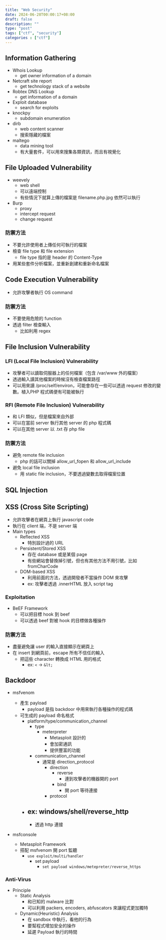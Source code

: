 ```yaml
---
title: "Web Security"
date: 2024-06-28T00:00:17+08:00
draft: false
description: ""
type: "post"
tags: ["ctf", "security"]
categories : ["ctf"]
---
```


## Information Gathering
- Whois Lookup
  - get owner information of a domain
- Netcraft site report
  - get technology stack of a website
- Robtex DNS Lookup
  - get information of a domain
- Exploit database
  - search for exploits
- knockpy
  - subdomain enumeration
- dirb
  - web content scanner
  - 搜索隱藏的檔案
- maltego
  - data mining tool
  - 有大量套件，可以用來搜集各類資訊，而且有視覺化

## File Uploaded Vulnerability
- weevely
  - web shell
  - 可以遠端控制
  - 有些情況下就算上傳的檔案是 filename.php.jpg 依然可以執行
- Burp
  - proxy
  - intercept request
  - change request

### 防禦方法
- 不要允許使用者上傳任何可執行的檔案
- 檢查 file type 和 file extension
  - file type 指的是 header 的 Content-Type
- 用某些套件分析檔案，並重新創建和重新命名檔案

## Code Execution Vulnerability
- 允許攻擊者執行 OS command

### 防禦方法
- 不要使用危險的 function
- 透過 filter 檢查輸入
  - 比如利用 regex

## File Inclusion Vulnerability
### LFI (Local File Inclusion) Vulnerability
- 攻擊者可以讀取伺服器上的任何檔案（包含 /var/www 外的檔案）
- 透過輸入讀其他檔案的時候沒有檢查檔案路徑
- 可以用來讀 /proc/self/environ，可能會存在一些可以透過 request 修改的變數。植入PHP 程式碼便有可能被執行

### RFI (Remote File Inclusion) Vulnerability
- 和 LFI 類似，但是檔案來自外部
- 可以在當前 server 執行其他 server 的 php 程式碼
- 可以在其他 server 以 .txt 存 php file

### 防禦方法
- 避免 remote file inclusion
  - php 的話可以關掉 allow_url_fopen 和 allow_url_include
- 避免 local file inclusion
  - 用 static file inclusion，不要透過變數去取得檔案位置

## SQL Injection

## XSS (Cross Site Scripting)
- 允許攻擊者在網頁上執行 javascript code
- 執行在 client 端，不是 server 端
- Main types
  - Reflected XSS
    - 特別設計過的 URL
  - Persistent/Stored XSS
    - 存在 database 或是某個 page
    - 有些網站會替換掉引號，但也有其他方法不用引號，比如 fromCharCode
  - DOM-based XSS
    - 利用前面的方法，透過開發者不當操作 DOM 來攻擊
    - ex: 攻擊者透過 .innerHTML 放入 script tag

### Exploitation
- BeEF Framework
  - 可以把目標 hook 到 beef
  - 可以透過 beef 對被 hook 的目標做各種操作

### 防禦方法
- 盡量避免讓 user 的輸入直接顯示在網頁上
- 在 insert 到網頁前，escape 所有不信任的輸入
  - 把這些 character 轉換成 HTML 用的格式
    - ex: `<` -> `&lt;`

## Backdoor
- msfvenom
  - 產生 payload
    - payload 是指 backdoor 中用來執行各種操作的程式碼
  - 可生成的 payload 命名格式
    - platform/type/communication_channel
      - type
        - meterpreter
          - Metasploit 設計的
          - 會加密通訊
          - 提供豐富的功能
      - communication_channel
        - 通常是 direction_protocol
          - direction
            - reverse
              - 連到攻擊者的機器開的 port
            - bind
              - 開 port 等待連接
          - protocol
    - ex: windows/shell/reverse_http
      - 
        - 透過 http 連接

- msfconsole
  - Metasploit Framework
  - 搭配 msfvenom 開 port 監聽
    - `use exploit/multi/handler`
      - set payload
        - `set payload windows/metepreter/reverse_https`

### Anti-Virus
- Principle
  - Static Analysis
    - 和已知的 malware 比對
    - 可以利用 packers, encoders, abfuscators 來讓程式更加獨特
  - Dynamic(Heuristic) Analysis
    - 在 sandbox 中執行，看他的行為
    - 要幫程式增加安全的操作
    - 延遲 Payload 執行的時間